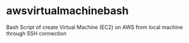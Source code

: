 # awsvirtualmachinebash
Bash Script of create Virtual Machine (EC2) on AWS from local machine through SSH connection
